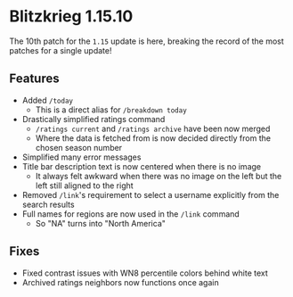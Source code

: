 # Blitzkrieg 1.15.10

The 10th patch for the `1.15` update is here, breaking the record of the most patches for a single update!

## Features

- Added `/today`
  - This is a direct alias for `/breakdown today`
- Drastically simplified ratings command
  - `/ratings current` and `/ratings archive` have been now merged
  - Where the data is fetched from is now decided directly from the chosen season number
- Simplified many error messages
- Title bar description text is now centered when there is no image
  - It always felt awkward when there was no image on the left but the left still aligned to the right
- Removed `/link`'s requirement to select a username explicitly from the search results
- Full names for regions are now used in the `/link` command
  - So "NA" turns into "North America"

## Fixes

- Fixed contrast issues with WN8 percentile colors behind white text
- Archived ratings neighbors now functions once again
